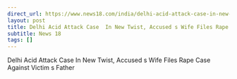 ```yaml
---
direct_url: https://www.news18.com/india/delhi-acid-attack-case-in-new-twist-accuseds-wife-files-rape-case-against-victims-father-9660862.html
layout: post
title: Delhi Acid Attack Case  In New Twist, Accused s Wife Files Rape Case Against Victim s Father
subtitle: News 18
tags: []
---
```


Delhi Acid Attack Case  In New Twist, Accused s Wife Files Rape Case Against Victim s Father
